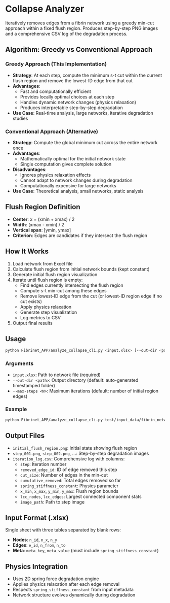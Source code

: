 # Collapse Analyzer

Iteratively removes edges from a fibrin network using a greedy min-cut approach within a fixed flush region. Produces step-by-step PNG images and a comprehensive CSV log of the degradation process.

## Algorithm: Greedy vs Conventional Approach

### Greedy Approach (This Implementation)
- **Strategy**: At each step, compute the minimum s-t cut within the current flush region and remove the lowest-ID edge from that cut
- **Advantages**: 
  - Fast and computationally efficient
  - Provides locally optimal choices at each step
  - Handles dynamic network changes (physics relaxation)
  - Produces interpretable step-by-step degradation
- **Use Case**: Real-time analysis, large networks, iterative degradation studies

### Conventional Approach (Alternative)
- **Strategy**: Compute the global minimum cut across the entire network once
- **Advantages**: 
  - Mathematically optimal for the initial network state
  - Single computation gives complete solution
- **Disadvantages**: 
  - Ignores physics relaxation effects
  - Cannot adapt to network changes during degradation
  - Computationally expensive for large networks
- **Use Case**: Theoretical analysis, small networks, static analysis

## Flush Region Definition
- **Center**: x = (xmin + xmax) / 2
- **Width**: (xmax - xmin) / 2  
- **Vertical span**: [ymin, ymax]
- **Criterion**: Edges are candidates if they intersect the flush region

## How It Works
1. Load network from Excel file
2. Calculate flush region from initial network bounds (kept constant)
3. Generate initial flush region visualization
4. Iterate until flush region is empty:
   - Find edges currently intersecting the flush region
   - Compute s-t min-cut among these edges
   - Remove lowest-ID edge from the cut (or lowest-ID region edge if no cut exists)
   - Apply physics relaxation
   - Generate step visualization
   - Log metrics to CSV
5. Output final results

## Usage
```bash
python Fibrinet_APP/analyze_collapse_cli.py <input.xlsx> [--out-dir <path>] [--max-steps <N>]
```

### Arguments
- `input.xlsx`: Path to network file (required)
- `--out-dir <path>`: Output directory (default: auto-generated timestamped folder)
- `--max-steps <N>`: Maximum iterations (default: number of initial region edges)

### Example
```bash
python Fibrinet_APP/analyze_collapse_cli.py test/input_data/fibrin_network_big.xlsx --out-dir exports/big_analysis --max-steps 100
```

## Output Files
- `initial_flush_region.png`: Initial state showing flush region
- `step_001.png`, `step_002.png`, ...: Step-by-step degradation images
- `iteration_log.csv`: Comprehensive log with columns:
  - `step`: Iteration number
  - `removed_edge_id`: ID of edge removed this step
  - `cut_size`: Number of edges in the min-cut
  - `cumulative_removed`: Total edges removed so far
  - `spring_stiffness_constant`: Physics parameter
  - `x_min`, `x_max`, `y_min`, `y_max`: Flush region bounds
  - `lcc_nodes`, `lcc_edges`: Largest connected component stats
  - `image_path`: Path to step image

## Input Format (.xlsx)
Single sheet with three tables separated by blank rows:
- **Nodes**: `n_id`, `n_x`, `n_y`
- **Edges**: `e_id`, `n_from`, `n_to`  
- **Meta**: `meta_key`, `meta_value` (must include `spring_stiffness_constant`)

## Physics Integration
- Uses 2D spring force degradation engine
- Applies physics relaxation after each edge removal
- Respects `spring_stiffness_constant` from input metadata
- Network structure evolves dynamically during degradation